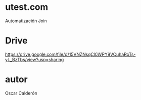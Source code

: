 # utest.com
Automatización Join 

# Drive
https://drive.google.com/file/d/15VNZNsqCI0WPY9VCuhaRoTs-yL_BzTbs/view?usp=sharing

# autor
Oscar Calderón
